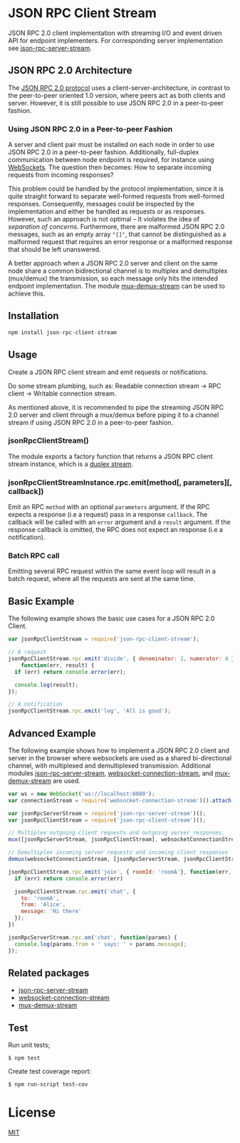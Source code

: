 # JSON RPC Client Stream

JSON RPC 2.0 client implementation with streaming I/O and event driven API for
endpoint implementers. For corresponding server implementation see
[json-rpc-server-stream](https://github.com/claudijo/json-rpc-server-stream).

## JSON RPC 2.0 Architecture

The [JSON RPC 2.0 protocol](http://www.jsonrpc.org/specification) uses a
client-server-architecture, in contrast to the peer-to-peer oriented 1.0
version, where peers act as both clients and server. However, it is still
possible to use JSON RPC 2.0 in a peer-to-peer fashion.

### Using JSON RPC 2.0 in a Peer-to-peer Fashion

A server and client pair must be installed on each node in order to use JSON RPC
2.0 in a peer-to-peer fashion. Additionally, full-duplex communication between
node endpoint is required, for instance using
[WebSockets](https://developer.mozilla.org/en-US/docs/Web/API/WebSockets_API).
The question then becomes: How to separate incoming requests from incoming
responses?

This problem could be handled by the protocol implementation, since it is quite
straight forward to separate well-formed requests from well-formed responses.
Consequently, messages could be inspected by the implementation and either be
handled as requests or as responses. However, such an approach is not optimal –
It violates the idea of _separation of concerns_. Furthermore, there are
malformed JSON RPC 2.0 messages, such as an empty array `"[]"`, that cannot be
distinguished as a malformed request that requires an error response or a
malformed response that should be left unanswered.

A better approach when a JSON RPC 2.0 server and client on the same node share a
common bidirectional channel is to multiplex and demultiplex (mux/demux) the
transmission, so each message only hits the intended endpoint implementation.
The module [mux-demux-stream](https://github.com/claudijo/mux-demux-stream) can
be used to achieve this.

## Installation

```js
npm install json-rpc-client-stream
```

## Usage

Create a JSON RPC client stream and emit requests or notifications.

Do some stream plumbing, such as: Readable connection stream -> RPC client ->
Writable connection stream.

As mentioned above, it is recommended to pipe the streaming JSON RPC 2.0 server
and client through a mux/demux before piping it to a channel stream if using
JSON RPC 2.0 in a peer-to-peer fashion.

### jsonRpcClientStream()

The module exports a factory function that returns a JSON RPC client stream
instance, which is a
[duplex stream](https://nodejs.org/api/stream.html#stream_class_stream_duplex).

### jsonRpcClientStreamInstance.rpc.emit(method[, parameters][, callback])

Emit an RPC `method` with an optional `parameters` argument. If the RPC expects a
response (i.e a request) pass in a response `callback`. The callback will be called
with an `error` argument and a `result` argument. If the response callback is
omitted, the RPC does not expect an response (i.e a notification).

### Batch RPC call
Emitting several RPC request within the same event loop will result in a batch
request, where all the requests are sent at the same time.

## Basic Example

The following example shows the basic use cases for a JSON RPC 2.0 Client.

```js
var jsonRpcClientStream = require('json-rpc-client-stream');

// A request
jsonRpcClientStream.rpc.emit('divide', { denominator: 2, numerator: 4 },
    function(err, result) {
  if (err) return console.error(err);

  console.log(result);
});

// A notification
jsonRpcClientStream.rpc.emit('log', 'All is good');
```

## Advanced Example
The following example shows how to implement a JSON RPC 2.0 client and server
in the browser where websockets are used as a shared bi-directional channel, with
multiplexed and demultiplexed transmission. Additional modules
[json-rpc-server-stream](https://github.com/claudijo/json-rpc-server-stream),
[websocket-connection-stream](https://github.com/claudijo/websocket-connection-stream),
and [mux-demux-stream](https://github.com/claudijo/mux-demux-stream) are used.

```js
var ws = new WebSocket('ws://localhost:8080');
var connectionStream = require('websocket-connection-stream')().attach(ws);

var jsonRpcServerStream = require('json-rpc-server-stream')();
var jsonRpcClientStream = require('json-rpc-client-stream')();

// Multiplex outgoing client requests and outgoing server responses.
mux([jsonRpcServerStream, jsonRpcClientStream], websocketConnectionStream);

// Demultiplex incoming server requests and incoming client responses
demux(websocketConnectionStream, [jsonRpcServerStream, jsonRpcClientStream]);

jsonRpcClientStream.rpc.emit('join', { roomId: 'roomA'}, function(err, result) {
  if (err) return console.error(err)

  jsonRpcClientStream.rpc.emit('chat', {
    to: 'roomA',
    from: 'Alice',
    message: 'Hi there'
  });
})

jsonRpcServerStream.rpc.on('chat', function(params) {
  console.log(params.from + ' says: ' + params.message);
});
```

## Related packages

* [json-rpc-server-stream](https://github.com/claudijo/json-rpc-server-stream)
* [websocket-connection-stream](https://github.com/claudijo/websocket-connection-stream)
* [mux-demux-stream](https://github.com/claudijo/mux-demux-stream)

## Test

Run unit tests;

`$ npm test`

Create test coverage report:

`$ npm run-script test-cov`

# License

[MIT](LICENSE)
